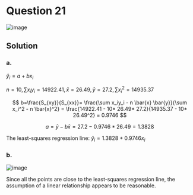 # Question 21
![image](https://github.com/user-attachments/assets/b7c0c2c5-3c7d-4ef5-afc2-1905d7f27c53)

## Solution
### a.
$\hat{y}_i = a + b x_i$

$n=10, \sum x_iy_i=14922.41,\bar{x}=26.49, \bar{y}=27.2,\sum x_i^2=14935.37$

$$
b=\frac{S_{xy}}{S_{xx}}=  \frac{\sum x_iy_i - n \bar{x} \bar{y}}{\sum x_i^2 - n \bar{x}^2} = \frac{14922.41 - 10* 26.49* 27.2}{14935.37 - 10* 26.49^2} = 0.9746
$$

$$
a = \bar{y} - b \bar{x} = 27.2 - 0.9746*26.49 = 1.3828
$$

The least-squares regression line: $\hat{y}_i = 1.3828 + 0.9746 x_i$

### b.
![image](https://github.com/user-attachments/assets/2d084725-0e5f-46ae-b94b-501349c75aeb)

Since all the points are close to the least-squares regression line, the assumption of a linear relationship appears to be reasonable.
